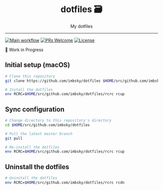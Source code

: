 <div align="center">
<h1>dotfiles 🗃</h1>
My dotfiles
</div>
<hr />

[![Main workflow](https://github.com/imbsky/dotfiles/workflows/Main%20workflow/badge.svg)](https://github.com/imbsky/dotfiles/actions)
[![PRs Welcome](https://img.shields.io/badge/PRs-welcome-brightgreen.svg)](http://makeapullrequest.com)
[![License](https://img.shields.io/github/license/imbsky/dotfiles?color=brightgreen)](https://github.com/imbsky/dotfiles/blob/master/LICENSE)

🚧 Work in Progress

## Initial setup (macOS)

```bash
# Clone this repository
git clone https://github.com/imbsky/dotfiles $HOME/src/github.com/imbsky/dotfiles

# Install the dotfiles
env RCRC=$HOME/src/github.com/imbsky/dotfiles/rcrc rcup
```

## Sync configuration

```bash
# Change directory to this repository's directory
cd $HOME/src/github.com/imbsky/dotfiles

# Pull the latest master branch
git pull

# Re-install the dotfiles
env RCRC=$HOME/src/github.com/imbsky/dotfiles/rcrc rcup
```

## Uninstall the dotfiles

```bash
# Uninstall the dotfiles
env RCRC=$HOME/src/github.com/imbsky/dotfiles/rcrc rcdn
```
